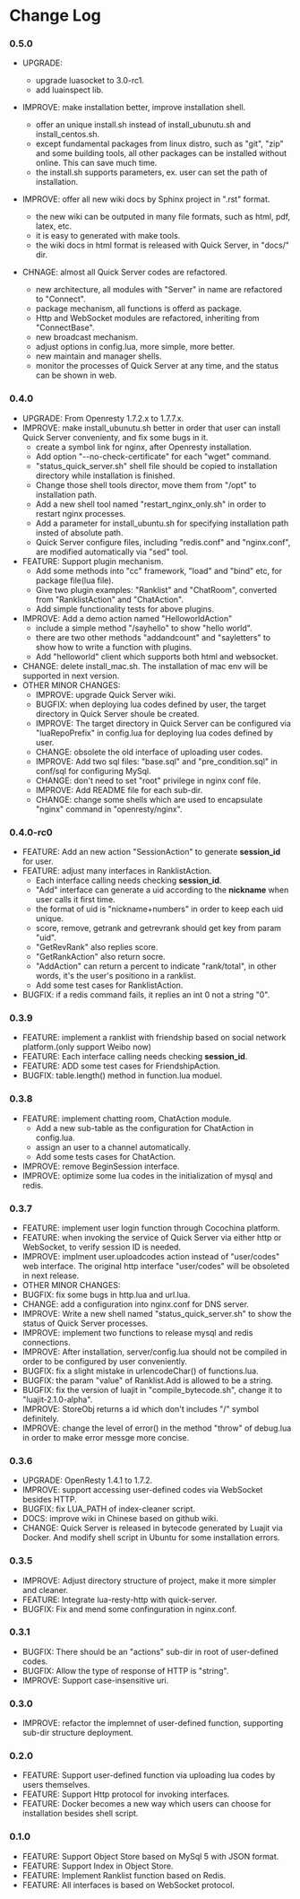# Change Log

### 0.5.0

-   UPGRADE:
    -   upgrade luasocket to 3.0-rc1.
    -   add luainspect lib.

-   IMPROVE: make installation better, improve installation shell.
    -   offer an unique install.sh instead of install_ubunutu.sh and install_centos.sh.
    -   except fundamental packages from linux distro, such as "git", "zip" and some building tools, all other packages can be installed without online. This can save much time.
    -   the install.sh supports parameters, ex. user can set the path of installation.

-   IMPROVE: offer all new wiki docs by Sphinx project in ".rst" format.
    -   the new wiki can be outputed in many file formats, such as html, pdf, latex, etc.
    -   it is easy to generated with make tools.
    -   the wiki docs in html format is released with Quick Server, in "docs/" dir.

-   CHNAGE: almost all Quick Server codes are refactored.
    -   new architecture, all modules with "Server" in name are refactored to "Connect".
    -   package mechanism, all functions is offerd as package.
    -   Http and WebSocket modules are refactored, inheriting from "ConnectBase".
    -   new broadcast mechanism.
    -   adjust options in config.lua, more simple, more better.
    -   new maintain and manager shells.
    -   monitor the processes of Quick Server at any time, and the status can be shown in web.

### 0.4.0

-   UPGRADE: From Openresty 1.7.2.x to 1.7.7.x.
-   IMPROVE: make install_ubunutu.sh better in order that user can install Quick Server convenienty, and fix some bugs in it.
    -   create a symbol link for nginx, after Openresty installation.
    -   Add option "--no-check-certificate" for each "wget" command.
    -   "status\_quick\_server.sh" shell file should be copied to installation directory while installation is finished.
    -   Change those shell tools director, move them from  "/opt" to installation path.
    -   Add a new shell tool named "restart\_nginx\_only.sh" in order to restart nginx processes.
    -   Add a parameter for install_ubuntu.sh for specifying installation path insted of absolute path.
    -   Quick Server configure files, including "redis.conf" and "nginx.conf", are modified automatically via "sed" tool.
-   FEATURE: Support plugin mechanism.
    -   Add some methods into "cc" framework, "load" and "bind" etc, for package file(lua file).
    -   Give two plugin examples: "Ranklist" and "ChatRoom", converted from "RanklistAction" and "ChatAction".
    -   Add simple functionality tests for above plugins.
-   IMPROVE: Add a demo action named "HelloworldAction"
    -   include a simple method "/sayhello" to show "hello world".
    -   there are two other methods "addandcount" and "sayletters" to show how to write a function with plugins.
    -   Add "helloworld" client which supports both html and websocket.
-   CHANGE: delete install_mac.sh. The installation of mac env will be supported in next version.
-   OTHER MINOR CHANGES:
    -   IMPROVE: upgrade Quick Server wiki.
    -   BUGFIX: when deploying lua codes defined by user, the target directory in Quick Server shoule be created.
    -   IMPROVE: The target directory in Quick Server can be configured via "luaRepoPrefix" in config.lua for deploying lua codes defined by user.
    -   CHANGE: obsolete the old interface of uploading user codes.
    -   IMPROVE: Add two sql files: "base.sql" and "pre_condition.sql" in conf/sql for configuring MySql.
    -   CHANGE: don't need to set "root" privilege in nginx conf file.
    -   IMPROVE: Add README file for each sub-dir.
    -   CHANGE: change some shells which are used to encapsulate "nginx" command in "openresty/nginx".

### 0.4.0-rc0

-   FEATURE: Add an new action "SessionAction" to generate **session_id** for user.
-   FEATURE: adjust many interfaces in RanklistAction.
    -   Each interface calling needs checking **session_id**.
    -   "Add" interface can generate a uid according to the **nickname** when user calls it first time.
    -   the format of uid is "nickname+numbers" in order to keep each uid unique.
    -   score, remove, getrank and getrevrank should get key from param "uid".
    -   "GetRevRank" also replies score.
    -   "GetRankAction" also return socre.
    -   "AddAction" can return a percent to indicate "rank/total", in other words, it's the user's positiono in a ranklist.
    -   Add some test cases for RanklistAction.
-   BUGFIX: if a redis command fails, it replies an int 0 not a string "0".

### 0.3.9

-   FEATURE: implement a ranklist with friendship based on social network platform.(only support Weibo now)
-   FEATURE: Each interface calling needs checking **session_id**.
-   FEATURE: ADD some test cases for FriendshipAction.
-   BUGFIX: table.length() method in function.lua moduel.

### 0.3.8

-   FEATURE: implement chatting room, ChatAction module.
    -   Add a new sub-table as the configuration for ChatAction in config.lua.
    -   assign an user to a channel automatically.
    -   Add some tests cases for ChatAction.
-   IMPROVE: remove BeginSession interface.
-   IMPROVE: optimize some lua codes in the initialization of mysql and redis.

### 0.3.7

-   FEATURE: implement user login function through Cocochina platform.
-   FEATURE: when invoking the service of Quick Server via either http or WebSocket, to verify session ID is needed.
-   IMPROVE: implment user.uploadcodes action instead of "user/codes" web interface. The original http interface "user/codes" will be obsoleted in next release.
-   OTHER MINOR CHANGES:
   -   BUGFIX: fix some bugs in http.lua and url.lua.
   -   CHANGE: add a configuration into nginx.conf for DNS server.
   -   IMPROVE: Write a new shell named "status\_quick\_server.sh" to show the status of Quick Server processes.
   -   IMPROVE: implement two functions to release mysql and redis connections.
   -   IMPROVE: After installation, server/config.lua should not be compiled in order to be configured by user conveniently.
   -   BUGFIX: fix a slight mistake in urlencodeChar() of functions.lua.
   -   BUGFIX: the param "value" of Ranklist.Add is allowed to be a string.
   -   BUGFIX: fix the version of luajit in "compile_bytecode.sh", change it to "luajit-2.1.0-alpha".
   -   IMPROVE: StoreObj returns a id  which don't includes "/" symbol definitely.
   -   IMPROVE: change the level of error() in the method "throw" of debug.lua in order to make error messge more concise.

### 0.3.6

-   UPGRADE: OpenResty 1.4.1 to 1.7.2.
-   IMPROVE: support accessing user-defined codes via WebSocket besides HTTP.
-   BUGFIX: fix LUA_PATH of index-cleaner script.
-   DOCS: improve wiki in Chinese based on github wiki.
-   CHANGE:  Quick Server is released in bytecode generated by Luajit via Docker. And modify shell script in Ubuntu for some installation errors.

### 0.3.5

-   IMPROVE: Adjust directory structure of project, make it more simpler and cleaner.
-   FEATURE: Integrate lua-resty-http with quick-server.
-   BUGFIX: Fix and mend some confinguration in nginx.conf.

### 0.3.1

-   BUGFIX: There should be an "actions" sub-dir in root of user-defined codes.
-   BUGFIX: Allow the type of response of HTTP is "string".
-   IMPROVE: Support case-insensitive uri.

### 0.3.0

-   IMPROVE: refactor the implemnet of user-defined function, supporting sub-dir structure deployment.

### 0.2.0

-   FEATURE: Support user-defined function via uploading lua codes by users themselves.
-   FEATURE: Support Http protocol for invoking interfaces.
-   FEATURE: Docker becomes a new way which users can choose for installation besides shell script.

### 0.1.0

-   FEATURE: Support Object Store based on MySql 5 with JSON format.
-   FEATURE: Support Index in Object Store.
-   FEATURE: Implement Ranklist function based on Redis.
-   FEATURE: All interfaces is based on WebSocket protocol.
